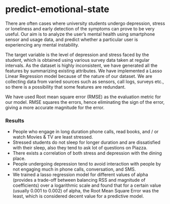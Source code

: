 # predict-emotional-state
There are often cases where university students undergo depression, stress or loneliness and early detection of the symptoms can prove to be very useful.
Our aim is to analyze the user’s mental health using smartphone sensor and usage data, and predict whether a particular user is experiencing any mental instability.

The target variable is the level of depression and stress faced by the student, which is obtained using various survey data taken at regular intervals.
As the dataset is highly inconsistent, we have generated all the features by summarizing existing attributes.
We have implemented a Lasso Linear Regression model because of the nature of our dataset.
We are collecting data from varied sources such as sensors, call logs, surveys etc., so there is a possibility that some features are redundant.

We have used Root mean square error (RMSE) as the evaluation metric for our model.
RMSE squares the errors, hence eliminating the sign of the error, giving a more accurate magnitude for the error.

### Results
  - People who engage in long duration phone calls, read books, and / or watch Movies & TV are least stressed.
  - Stressed students do not sleep for longer duration and are dissatisfied with their sleep, also they tend to ask lot of questions on Piazza.
  - There exists a correlation of both stress and depression with the dining place.
  - People undergoing depression tend to avoid interaction with people by not engaging much in phone calls, conversation, and SMS.
  - We trained a lasso regression model for different values of alpha (provides a trade-off between balancing RSS and magnitude of coefficients)
    over a logarithmic scale and found that for a certain value (usually 0.001 to 0.002) of alpha, the Root Mean Square Error was the least, 
    which is considered decent value for a predictive model.
